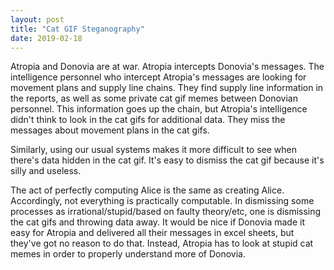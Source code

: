 ```yaml
---
layout: post
title: "Cat GIF Steganography"
date: 2019-02-18
---
```



Atropia and Donovia are at war. Atropia intercepts Donovia's messages. The intelligence personnel who intercept Atropia's messages are looking for movement plans and supply line chains. They find supply line information in the reports, as well as some private cat gif memes between Donovian personnel. This information goes up the chain, but Atropia's intelligence didn't think to look in the cat gifs for additional data. They miss the messages about movement plans in the cat gifs.  

Similarly, using our usual systems makes it more difficult to see when there's data hidden in the cat gif. It's easy to dismiss the cat gif because it's silly and useless.   

The act of perfectly computing Alice is the same as creating Alice. Accordingly, not everything is practically computable. In dismissing some processes as irrational/stupid/based on faulty theory/etc, one is dismissing the cat gifs and throwing data away. It would be nice if Donovia made it easy for Atropia and delivered all their messages in excel sheets, but they've got no reason to do that. Instead, Atropia has to look at stupid cat memes in order to properly understand more of Donovia. 


